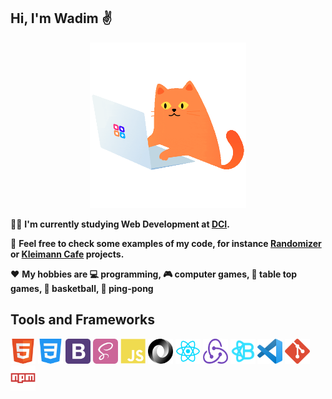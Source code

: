 ## Hi, I'm Wadim :v:

<p align="center">
  <img src="cat-programmer.gif" width="250" height="265"/>
</p>

:man_student: **I'm currently studying Web Development at [DCI](https://digitalcareerinstitute.org/).**

:briefcase: **Feel free to check some examples of my code, for instance [Randomizer](https://sempris.github.io/civ_randomizer/) or [Kleimann Cafe](https://sempris.github.io/cafe-kleimann/) projects.**

:hearts: **My hobbies are :computer: programming, :video_game: computer games, :game_die: table top games, :basketball: basketball, :ping_pong: ping-pong**

## Tools and Frameworks

<img src="html.png" width="40" height="40" title="HTML"/> <img src="css.png" width="40" height="40" title="CSS"> <img src="bootstrap.png" width="40" height="40" title="Bootstrap"> <img src="sass.png" width="40" height="40" title="SASS"> <img src="js.png" width="40" height="40" title="JavaScript"> <img src="json.png" width="40" height="40" title="JSON"> <img src="react.png" width="40" height="40" title="React"> <img src="redux.png" width="40" height="40" title="Redux"> <img src="react-bootstrap.png" width="40" height="40" title="React-Bootstrap"> <img src="vscode.png" width="40" height="40" title="VS Code"> <img src="git.png" width="40" height="40" title="Git"> <img src="npm.png" width="40" height="40" title="NPM">
